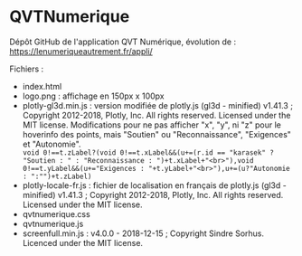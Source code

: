 # QVTNumerique

Dépôt GitHub de l'application QVT Numérique, évolution de : https://lenumeriqueautrement.fr/appli/

Fichiers :

<ul>
  <li>index.html</li>
<li>logo.png : affichage en 150px x 100px</li>
  <li>plotly-gl3d.min.js : version modifiée de plotly.js (gl3d - minified) v1.41.3 ; Copyright 2012-2018, Plotly, Inc. All rights reserved. Licensed under the MIT license. Modifications pour ne pas afficher "x", "y", ni "z" pour le hoverinfo des points, mais "Soutien" ou "Reconnaissance", "Exigences" et "Autonomie".</li>
  <code>void 0!==t.zLabel?(void 0!==t.xLabel&&(u+=(r.id == "karasek" ? "Soutien : " : "Reconnaissance : ")+t.xLabel+"&lt;br&gt;"),void 0!==t.yLabel&&(u+="Exigences : "+t.yLabel+"&lt;br&gt;"),u+=(u?"Autonomie : ":"")+t.zLabel)</code>
<li>plotly-locale-fr.js : fichier de localisation en français de plotly.js (gl3d - minified) v1.41.3 ; Copyright 2012-2018, Plotly, Inc. All rights reserved. Licensed under the MIT license.</li>
  <li>qvtnumerique.css</li>
  <li>qvtnumerique.js</li>
<li>screenfull.min.js : v4.0.0 - 2018-12-15 ; Copyright Sindre Sorhus. Licenced under the MIT license.</li>
  </ul>
